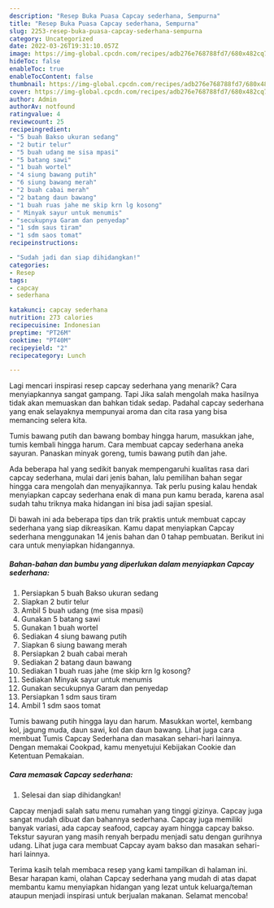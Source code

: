 ```yaml
---
description: "Resep Buka Puasa Capcay sederhana, Sempurna"
title: "Resep Buka Puasa Capcay sederhana, Sempurna"
slug: 2253-resep-buka-puasa-capcay-sederhana-sempurna
category: Uncategorized
date: 2022-03-26T19:31:10.057Z
image: https://img-global.cpcdn.com/recipes/adb276e768788fd7/680x482cq70/capcay-sederhana-foto-resep-utama.jpg
hideToc: false
enableToc: true
enableTocContent: false
thumbnail: https://img-global.cpcdn.com/recipes/adb276e768788fd7/680x482cq70/capcay-sederhana-foto-resep-utama.jpg
cover: https://img-global.cpcdn.com/recipes/adb276e768788fd7/680x482cq70/capcay-sederhana-foto-resep-utama.jpg
author: Admin
authorAv: notfound
ratingvalue: 4
reviewcount: 25
recipeingredient:
- "5 buah Bakso ukuran sedang"
- "2 butir telur"
- "5 buah udang me sisa mpasi"
- "5 batang sawi"
- "1 buah wortel"
- "4 siung bawang putih"
- "6 siung bawang merah"
- "2 buah cabai merah"
- "2 batang daun bawang"
- "1 buah ruas jahe me skip krn lg kosong"
- " Minyak sayur untuk menumis"
- "secukupnya Garam dan penyedap"
- "1 sdm saus tiram"
- "1 sdm saos tomat"
recipeinstructions:

- "Sudah jadi dan siap dihidangkan!"
categories:
- Resep
tags:
- capcay
- sederhana

katakunci: capcay sederhana 
nutrition: 273 calories
recipecuisine: Indonesian
preptime: "PT26M"
cooktime: "PT40M"
recipeyield: "2"
recipecategory: Lunch

---
```



Lagi mencari inspirasi resep capcay sederhana yang menarik? Cara menyiapkannya sangat gampang. Tapi Jika salah mengolah maka hasilnya tidak akan memuaskan dan bahkan tidak sedap. Padahal capcay sederhana yang enak selayaknya mempunyai aroma dan cita rasa yang bisa memancing selera kita.


Tumis bawang putih dan bawang bombay hingga harum, masukkan jahe, tumis kembali hingga harum. Cara membuat capcay sederhana aneka sayuran. Panaskan minyak goreng, tumis bawang putih dan jahe.

Ada beberapa hal yang sedikit banyak mempengaruhi kualitas rasa dari capcay sederhana, mulai dari jenis bahan, lalu pemilihan bahan segar hingga cara mengolah dan menyajikannya. Tak perlu pusing kalau hendak menyiapkan capcay sederhana enak di mana pun kamu berada, karena asal sudah tahu triknya maka hidangan ini bisa jadi sajian spesial.


Di bawah ini ada beberapa tips dan trik praktis untuk membuat capcay sederhana yang siap dikreasikan. Kamu dapat menyiapkan Capcay sederhana menggunakan 14 jenis bahan dan 0 tahap pembuatan. Berikut ini cara untuk menyiapkan hidangannya.

<!--inarticleads1-->

##### Bahan-bahan dan bumbu yang diperlukan dalam menyiapkan Capcay sederhana:

1. Persiapkan 5 buah Bakso ukuran sedang
1. Siapkan 2 butir telur
1. Ambil 5 buah udang (me sisa mpasi)
1. Gunakan 5 batang sawi
1. Gunakan 1 buah wortel
1. Sediakan 4 siung bawang putih
1. Siapkan 6 siung bawang merah
1. Persiapkan 2 buah cabai merah
1. Sediakan 2 batang daun bawang
1. Sediakan 1 buah ruas jahe (me skip krn lg kosong?
1. Sediakan  Minyak sayur untuk menumis
1. Gunakan secukupnya Garam dan penyedap
1. Persiapkan 1 sdm saus tiram
1. Ambil 1 sdm saos tomat


Tumis bawang putih hingga layu dan harum. Masukkan wortel, kembang kol, jagung muda, daun sawi, kol dan daun bawang. Lihat juga cara membuat Tumis Capcay Sederhana dan masakan sehari-hari lainnya. Dengan memakai Cookpad, kamu menyetujui Kebijakan Cookie dan Ketentuan Pemakaian. 

<!--inarticleads2-->

##### Cara memasak Capcay sederhana:


1. Selesai dan siap dihidangkan!

Capcay menjadi salah satu menu rumahan yang tinggi gizinya. Capcay juga sangat mudah dibuat dan bahannya sederhana. Capcay juga memiliki banyak variasi, ada capcay seafood, capcay ayam hingga capcay bakso. Tekstur sayuran yang masih renyah berpadu menjadi satu dengan gurihnya udang. Lihat juga cara membuat Capcay ayam bakso dan masakan sehari-hari lainnya. 

Terima kasih telah membaca resep yang kami tampilkan di halaman ini. Besar harapan kami, olahan Capcay sederhana yang mudah di atas dapat membantu kamu menyiapkan hidangan yang lezat untuk keluarga/teman ataupun menjadi inspirasi untuk berjualan makanan. Selamat mencoba!
